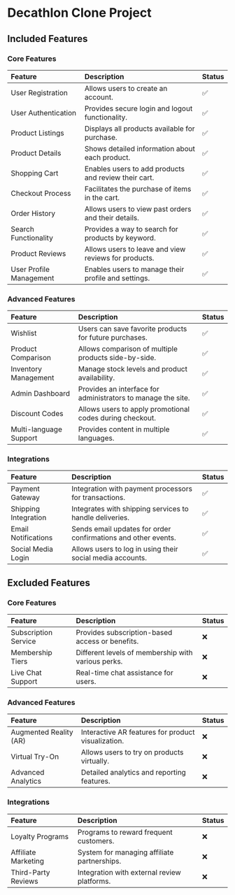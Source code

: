 # Decathlon Clone Project

## Included Features

### Core Features
| Feature                 | Description                                               | Status       |
|:------------------------ |:---------------------------------------------------------- |:-------------|
| User Registration        | Allows users to create an account.                        | ✅ |
| User Authentication      | Provides secure login and logout functionality.           | ✅ |
| Product Listings         | Displays all products available for purchase.             | ✅ |
| Product Details          | Shows detailed information about each product.            | ✅ |
| Shopping Cart            | Enables users to add products and review their cart.       | ✅ |
| Checkout Process         | Facilitates the purchase of items in the cart.            | ✅ |
| Order History            | Allows users to view past orders and their details.        | ✅ |
| Search Functionality     | Provides a way to search for products by keyword.          | ✅ |
| Product Reviews          | Allows users to leave and view reviews for products.       | ✅ |
| User Profile Management  | Enables users to manage their profile and settings.        | ✅ |

### Advanced Features
| Feature                 | Description                                               | Status       |
|:------------------------ |:---------------------------------------------------------- |:-------------|
| Wishlist                 | Users can save favorite products for future purchases.    | ✅ |
| Product Comparison       | Allows comparison of multiple products side-by-side.      | ✅ |
| Inventory Management     | Manage stock levels and product availability.             | ✅ |
| Admin Dashboard          | Provides an interface for administrators to manage the site. | ✅ |
| Discount Codes           | Allows users to apply promotional codes during checkout.   | ✅ |
| Multi-language Support   | Provides content in multiple languages.                   | ✅ |

### Integrations
| Feature                 | Description                                               | Status       |
|:------------------------ |:---------------------------------------------------------- |:-------------|
| Payment Gateway          | Integration with payment processors for transactions.     | ✅ |
| Shipping Integration     | Integrates with shipping services to handle deliveries.   | ✅ |
| Email Notifications      | Sends email updates for order confirmations and other events. | ✅ |
| Social Media Login       | Allows users to log in using their social media accounts.  | ✅ |

## Excluded Features

### Core Features
| Feature                 | Description                                               | Status       |
|:------------------------ |:---------------------------------------------------------- |:-------------|
| Subscription Service     | Provides subscription-based access or benefits.           | ❌ |
| Membership Tiers         | Different levels of membership with various perks.        | ❌ |
| Live Chat Support        | Real-time chat assistance for users.                      | ❌ |

### Advanced Features
| Feature                 | Description                                               | Status       |
|:------------------------ |:---------------------------------------------------------- |:-------------|
| Augmented Reality (AR)   | Interactive AR features for product visualization.        | ❌ |
| Virtual Try-On           | Allows users to try on products virtually.                | ❌ |
| Advanced Analytics       | Detailed analytics and reporting features.                | ❌ |

### Integrations
| Feature                 | Description                                               | Status       |
|:------------------------ |:---------------------------------------------------------- |:-------------|
| Loyalty Programs         | Programs to reward frequent customers.                    | ❌ |
| Affiliate Marketing      | System for managing affiliate partnerships.               | ❌ |
| Third-Party Reviews      | Integration with external review platforms.               | ❌ |
